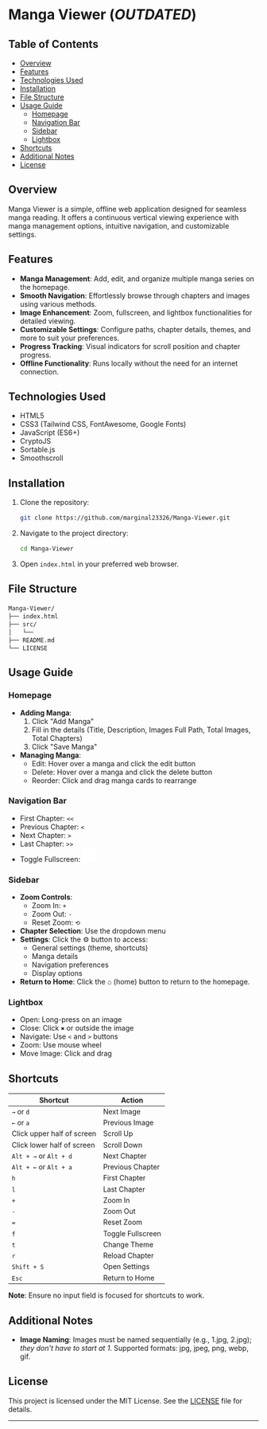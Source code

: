 # Manga Viewer (_OUTDATED_)

## Table of Contents

- [Overview](#overview)
- [Features](#features)
- [Technologies Used](#technologies-used)
- [Installation](#installation)
- [File Structure](#file-structure)
- [Usage Guide](#usage-guide)
    - [Homepage](#homepage)
    - [Navigation Bar](#navigation-bar)
    - [Sidebar](#sidebar)
    - [Lightbox](#lightbox)
- [Shortcuts](#shortcuts)
- [Additional Notes](#additional-notes)
- [License](#license)

## Overview

Manga Viewer is a simple, offline web application designed for seamless manga reading. It offers a continuous vertical viewing experience with manga management options, intuitive navigation, and customizable settings.

## Features

- **Manga Management**: Add, edit, and organize multiple manga series on the homepage.
- **Smooth Navigation**: Effortlessly browse through chapters and images using various methods.
- **Image Enhancement**: Zoom, fullscreen, and lightbox functionalities for detailed viewing.
- **Customizable Settings**: Configure paths, chapter details, themes, and more to suit your preferences.
- **Progress Tracking**: Visual indicators for scroll position and chapter progress.
- **Offline Functionality**: Runs locally without the need for an internet connection.

## Technologies Used

- HTML5
- CSS3 (Tailwind CSS, FontAwesome, Google Fonts)
- JavaScript (ES6+)
- CryptoJS
- Sortable.js
- Smoothscroll

## Installation

1. Clone the repository:
    ```sh
    git clone https://github.com/marginal23326/Manga-Viewer.git
    ```
2. Navigate to the project directory:
    ```sh
    cd Manga-Viewer
    ```
3. Open `index.html` in your preferred web browser.

## File Structure

```
Manga-Viewer/
├── index.html
├── src/
│   └──
├── README.md
└── LICENSE
```

## Usage Guide

### Homepage

- **Adding Manga**:
    1. Click "Add Manga"
    2. Fill in the details (Title, Description, Images Full Path, Total Images, Total Chapters)
    3. Click "Save Manga"
- **Managing Manga**:
    - Edit: Hover over a manga and click the edit button
    - Delete: Hover over a manga and click the delete button
    - Reorder: Click and drag manga cards to rearrange

### Navigation Bar

- First Chapter: `<<`
- Previous Chapter: `<`
- Next Chapter: `>`
- Last Chapter: `>>`
- Toggle Fullscreen: ![fullscreen](https://raw.githubusercontent.com/marginal23326/Manga-Viewer/main/assets/fullscreen.svg)

### Sidebar

- **Zoom Controls**:
    - Zoom In: `+`
    - Zoom Out: `-`
    - Reset Zoom: `⟲`
- **Chapter Selection**: Use the dropdown menu
- **Settings**: Click the ⚙ button to access:
    - General settings (theme, shortcuts)
    - Manga details
    - Navigation preferences
    - Display options
- **Return to Home**: Click the ⌂ (home) button to return to the homepage.

### Lightbox

- Open: Long-press on an image
- Close: Click `✖` or outside the image
- Navigate: Use `<` and `>` buttons
- Zoom: Use mouse wheel
- Move Image: Click and drag

## Shortcuts

| Shortcut                   | Action            |
| -------------------------- | ----------------- |
| `→` or `d`                 | Next Image        |
| `←` or `a`                 | Previous Image    |
| Click upper half of screen | Scroll Up         |
| Click lower half of screen | Scroll Down       |
| `Alt + →` or `Alt + d`     | Next Chapter      |
| `Alt + ←` or `Alt + a`     | Previous Chapter  |
| `h`                        | First Chapter     |
| `l`                        | Last Chapter      |
| `+`                        | Zoom In           |
| `-`                        | Zoom Out          |
| `=`                        | Reset Zoom        |
| `f`                        | Toggle Fullscreen |
| `t`                        | Change Theme      |
| `r`                        | Reload Chapter    |
| `Shift + S`                | Open Settings     |
| `Esc`                      | Return to Home    |

**Note**: Ensure no input field is focused for shortcuts to work.

## Additional Notes

- **Image Naming**: Images must be named sequentially (e.g., 1.jpg, 2.jpg); _they don't have to start at 1_. Supported formats: jpg, jpeg, png, webp, gif.

## License

This project is licensed under the MIT License. See the [LICENSE](LICENSE) file for details.

---
